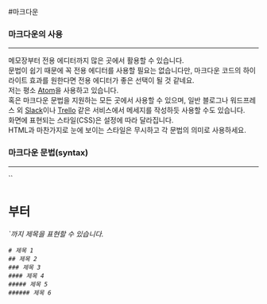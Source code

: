 
#마크다운

### 마크다운의 사용
---
메모장부터 전용 에디터까지 많은 곳에서 활용할 수 있습니다.  
문법이 쉽기 때문에 꼭 전용 에디터를 사용할 필요는 없습니다만, 마크다운 코드의 하이라이트 효과를 원한다면 전용 에디터가 좋은 선택이 될 것 같네요.  
저는 평소 [Atom](https://atom.io/)을 사용하고 있습니다.  
혹은 마크다운 문법을 지원하는 모든 곳에서 사용할 수 있으며, 일반 블로그나 워드프레스 외 [Slack](https://slack.com/)이나 [Trello](https://trello.com/) 같은 서비스에서 메세지를 작성하듯 사용할 수도 있습니다.  
화면에 표현되는 스타일(CSS)은 설정에 따라 달라집니다.  
HTML과 마찬가지로 눈에 보이는 스타일은 무시하고 각 문법의 의미로 사용하세요.


### 마크다운 문법(syntax)
---
``<h1>`부터 `<h6>`까지 제목을 표현할 수 있습니다.

```
# 제목 1
## 제목 2
### 제목 3
#### 제목 4
##### 제목 5
###### 제목 6
```
